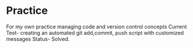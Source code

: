 # Practice
For my own practice managing code and version control concepts
Current Test- creating an automated git add,commit, push script with customized messages
Status- Solved.
